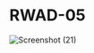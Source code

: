 # RWAD-05
![Screenshot (21)](https://user-images.githubusercontent.com/80274745/147408318-886403d2-5b49-4a9e-9f8e-25a3207a77ff.png)
